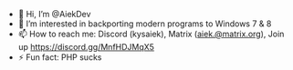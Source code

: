 - 👋 Hi, I’m @AiekDev
- 👀 I’m interested in backporting modern programs to Windows 7 & 8
- 📫 How to reach me: Discord (kysaiek), Matrix (aiek.@matrix.org), Join up https://discord.gg/MnfHDJMqX5
- ⚡ Fun fact: PHP sucks
